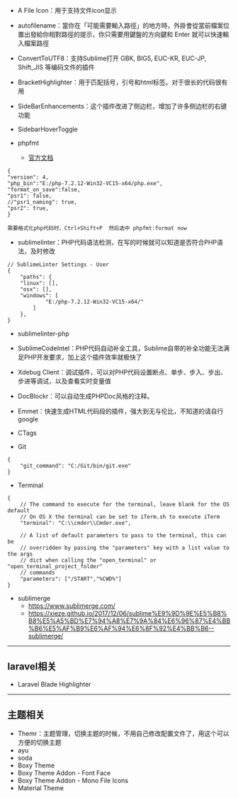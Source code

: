 - A File Icon：用于支持文件icon显示
- autofilename：當你在「可能需要輸入路徑」的地方時，外掛會從當前檔案位置出發給你相對路徑的提示，你只需要用鍵盤的方向鍵和 Enter 就可以快速輸入檔案路徑
- ConvertToUTF8：支持Sublime打开 GBK, BIG5, EUC-KR, EUC-JP, Shift_JIS 等编码文件的插件
- BracketHighlighter：用于匹配括号，引号和html标签。对于很长的代码很有用

- SideBarEnhancements：这个插件改进了侧边栏，增加了许多侧边栏的右键功能
- SidebarHoverToggle
- phpfmt
	* [官方文档](https://packagecontrol.io/packages/phpfmt)
```
{
"version": 4,
"php_bin":"E:/php-7.2.12-Win32-VC15-x64/php.exe",
"format_on_save":false,
"psr1": false,
//"psr1_naming": true,
"psr2": true,
}

需要格式化php代码时，Ctrl+Shift+P  然后选中 phpfmt:format now
```
- sublimelinter：PHP代码语法检测，在写的时候就可以知道是否符合PHP语法，及时修改
```
// SublimeLinter Settings - User
{
	"paths": {
    "linux": [],
    "osx": [],
    "windows": [
        	"E:/php-7.2.12-Win32-VC15-x64/"
    	]
	},
}

```
- sublimelinter-php

- SublimeCodeIntel：PHP代码自动补全工具，Sublime自带的补全功能无法满足PHP开发要求，加上这个插件效率就极快了

- Xdebug Client：调试插件，可以对PHP代码设置断点、单步、步入、步出、步进等调试，以及查看实时变量值
- DocBlockr：可以自动生成PHPDoc风格的注释。
- Emmet：快速生成HTML代码段的插件，强大到无与伦比，不知道的请自行google
- CTags

- Git
```
{
	"git_command": "C:/Git/bin/git.exe"
}
```

- Terminal
```
{
    // The command to execute for the terminal, leave blank for the OS default
    // On OS X the terminal can be set to iTerm.sh to execute iTerm
    "terminal": "C:\\cmder\\Cmder.exe",

    // A list of default parameters to pass to the terminal, this can be
    // overridden by passing the "parameters" key with a list value to the args
    // dict when calling the "open_terminal" or "open_terminal_project_folder"
    // commands
    "parameters": ["/START","%CWD%"]
}
```

- sublimerge
	* https://www.sublimerge.com/
	* https://xieze.github.io/2017/12/06/sublime%E9%9D%9E%E5%B8%B8%E5%A5%BD%E7%94%A8%E7%9A%84%E6%96%87%E4%BB%B6%E5%AF%B9%E6%AF%94%E6%8F%92%E4%BB%B6--sublimerge/
----

## laravel相关
- Laravel Blade Highlighter

----
## 主题相关
- Themr：主题管理，切换主题的时候，不用自己修改配置文件了，用这个可以方便的切换主题
- ayu
- soda
- Boxy Theme
- Boxy Theme Addon - Font Face
- Boxy Theme Addon - Mono File Icons
- Material Theme
